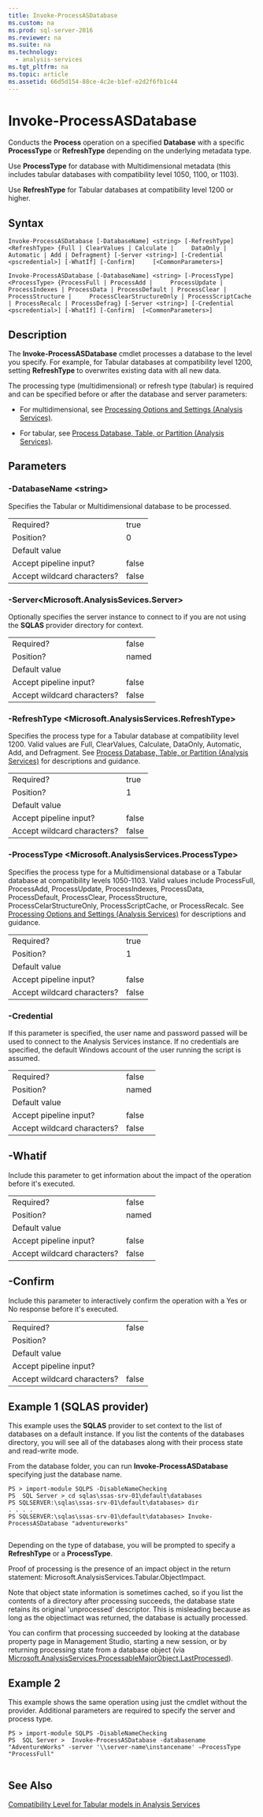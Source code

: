 ```yaml
---
title: Invoke-ProcessASDatabase
ms.custom: na
ms.prod: sql-server-2016
ms.reviewer: na
ms.suite: na
ms.technology: 
  - analysis-services
ms.tgt_pltfrm: na
ms.topic: article
ms.assetid: 66d5d154-88ce-4c2e-b1ef-e2d2f6fb1c44
---
```

# Invoke-ProcessASDatabase
  Conducts the **Process** operation on a specified **Database** with a specific **ProcessType** or **RefreshType** depending on the underlying metadata type.  
  
 Use **ProcessType** for database with Multidimensional metadata \(this includes tabular databases with compatibility level 1050, 1100, or 1103\).  
  
 Use **RefreshType** for Tabular databases at compatibility level 1200 or higher.  
  
## Syntax  
 `Invoke-ProcessASDatabase [-DatabaseName] <string> [-RefreshType] <RefreshType> {Full | ClearValues | Calculate |     DataOnly | Automatic | Add | Defragment} [-Server <string>] [-Credential <pscredential>] [-WhatIf] [-Confirm]     [<CommonParameters>]`  
  
 `Invoke-ProcessASDatabase [-DatabaseName] <string> [-ProcessType] <ProcessType> {ProcessFull | ProcessAdd |     ProcessUpdate | ProcessIndexes | ProcessData | ProcessDefault | ProcessClear | ProcessStructure |     ProcessClearStructureOnly | ProcessScriptCache | ProcessRecalc | ProcessDefrag} [-Server <string>] [-Credential     <pscredential>] [-WhatIf] [-Confirm]  [<CommonParameters>]`  
  
## Description  
 The **Invoke\-ProcessASDatabase** cmdlet processes a database to the level you specify. For example, for Tabular databases at compatibility level 1200, setting **RefreshType** to overwrites existing data with all new data.  
  
 The processing type \(multidimensional\) or refresh type \(tabular\) is required and can be specified before or after the database and server parameters:  
  
-   For multidimensional, see [Processing Options and Settings &#40;Analysis Services&#41;](../../Topics/TopicNameNotContainA/Processing-Options-and-Settings--Analysis-Services-.md).  
  
-   For tabular, see [Process Database, Table, or Partition &#40;Analysis Services&#41;](../../Topics/TopicNameNotContainA/Process-Database,-Table,-or-Partition--Analysis-Services-.md).  
  
## Parameters  
  
### \-DatabaseName \<string\>  
 Specifies the Tabular or Multidimensional database to be processed.  
  
|||  
|-|-|  
|Required?|true|  
|Position?|0|  
|Default value||  
|Accept pipeline input?|false|  
|Accept wildcard characters?|false|  
  
### \-Server\<Microsoft.AnalysisSevices.Server\>  
 Optionally specifies the server instance to connect to if you are not using the **SQLAS** provider directory for context.  
  
|||  
|-|-|  
|Required?|false|  
|Position?|named|  
|Default value||  
|Accept pipeline input?|false|  
|Accept wildcard characters?|false|  
  
### \-RefreshType \<Microsoft.AnalysisServices.RefreshType\>  
 Specifies the process type for a Tabular database at compatibility level 1200.  Valid values are  Full, ClearValues, Calculate, DataOnly,  Automatic, Add, and  Defragment. See [Process Database, Table, or Partition &#40;Analysis Services&#41;](../../Topics/TopicNameNotContainA/Process-Database,-Table,-or-Partition--Analysis-Services-.md) for descriptions and guidance.  
  
|||  
|-|-|  
|Required?|true|  
|Position?|1|  
|Default value||  
|Accept pipeline input?|false|  
|Accept wildcard characters?|false|  
  
### \-ProcessType \<Microsoft.AnalysisServices.ProcessType\>  
 Specifies the process type for a Multidimensional database or a Tabular database at compatibility levels 1050\-1103. Valid values include ProcessFull, ProcessAdd, ProcessUpdate, ProcessIndexes, ProcessData, ProcessDefault, ProcessClear, ProcessStructure, ProcessCelarStructureOnly, ProcessScriptCache, or ProcessRecalc. See [Processing Options and Settings &#40;Analysis Services&#41;](../../Topics/TopicNameNotContainA/Processing-Options-and-Settings--Analysis-Services-.md) for descriptions and guidance.  
  
|||  
|-|-|  
|Required?|true|  
|Position?|1|  
|Default value||  
|Accept pipeline input?|false|  
|Accept wildcard characters?|false|  
  
### \-Credential  
 If this parameter is specified, the user name and password passed will be used to connect to the Analysis Services instance. If no credentials are specified, the default Windows account of the user running the script is assumed.  
  
|||  
|-|-|  
|Required?|false|  
|Position?|named|  
|Default value||  
|Accept pipeline input?|false|  
|Accept wildcard characters?|false|  
  
## \-Whatif  
 Include this parameter to get information about the impact of the operation before it's executed.  
  
|||  
|-|-|  
|Required?|false|  
|Position?|named|  
|Default value||  
|Accept pipeline input?|false|  
|Accept wildcard characters?|false|  
  
## \-Confirm  
 Include this parameter to interactively  confirm the operation with a Yes or No response before it's executed.  
  
|||  
|-|-|  
|Required?|false|  
|Position?||  
|Default value||  
|Accept pipeline input?||  
|Accept wildcard characters?|false|  
  
## Example 1 \(SQLAS provider\)  
 This example uses the **SQLAS** provider to set context to the list of databases on a default instance.  If you list the contents of the databases directory, you will see all of the databases along with their process state and read\-write mode.  
  
 From the database folder, you can run **Invoke\-ProcessASDatabase** specifying just the database name.  
  
```  
PS > import-module SQLPS -DisableNameChecking  
PS  SQL Server > cd sqlas\ssas-srv-01\default\databases  
PS SQLSERVER:\sqlas\ssas-srv-01\default\databases> dir  
. . . .  
PS SQLSERVER:\sqlas\ssas-srv-01\default\databases> Invoke-ProcessASDatabase "adventureworks"  
  
```  
  
 Depending on the type of database, you will be prompted to specify a **RefreshType** or a **ProcessType**.  
  
 Proof of processing is the presence of an impact object in the return statement: Microsoft.AnalysisServices.Tabular.ObjectImpact.  
  
 Note that object state information is sometimes cached, so if you list the contents of a directory after processing succeeds, the database state retains its original 'unprocessed' descriptor. This is misleading because as long as the objectimact was returned, the database is actually processed.  
  
 You can confirm that processing succeeded by looking at the database property page in Management Studio, starting a new session, or by returning processing state from a database object \(via [Microsoft.AnalysisServices.ProcessableMajorObject.LastProcessed](https://msdn.microsoft.com/en-us/library/microsoft.analysisservices.processablemajorobject.lastprocessed.aspx)\).  
  
## Example 2  
 This example shows the same operation using just the cmdlet without the provider. Additional parameters are required to specify the server and process type.  
  
```  
PS > import-module SQLPS -DisableNameChecking  
PS  SQL Server >  Invoke-ProcessASDatabase -databasename "AdventureWorks" -server '\\server-name\instancename' –ProcessType "ProcessFull"  
  
```  
  
## See Also  
 [Compatibility Level for Tabular models in Analysis Services](../../Topics/TopicNameNotContainA/Compatibility-Level-for-Tabular-models-in-Analysis-Services.md)  
  
  